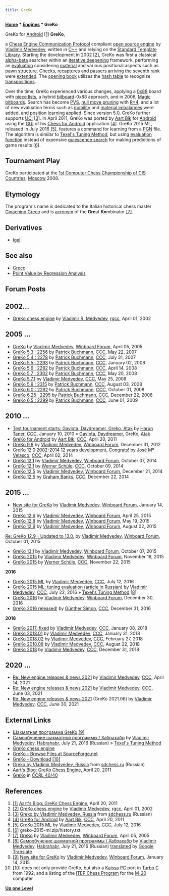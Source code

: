 ```yaml
---
title: GreKo
---
```

**[Home](Home "Home") * [Engines](Engines "Engines") * GreKo**

[](http://aartbik.blogspot.de/2011/04/greko-chess-engine.html) GreKo for [Android](Android "Android") <a id="cite-note-1" href="#cite-ref-1">[1]</a>
**GreKo**,

a [Chess Engine Communication Protocol](Chess_Engine_Communication_Protocol "Chess Engine Communication Protocol") compliant [open source engine](Category:Open_Source "Category:Open Source") by [Vladimir Medvedev](Vladimir_Medvedev "Vladimir Medvedev"), written in [C++](Cpp "Cpp") and relying on the [Standard Template Library](https://en.wikipedia.org/wiki/Standard_Template_Library). Starting the development in 2002 <a id="cite-note-2" href="#cite-ref-2">[2]</a>, GreKo was first a classical [alpha-beta](Alpha-Beta "Alpha-Beta") searcher within an [iterative deepening](Iterative_Deepening "Iterative Deepening") framework, performing an [evaluation](Evaluation "Evaluation") considering [material](Material "Material") and various positional aspects such as [pawn structure](Pawn_Structure "Pawn Structure"). [Checks](Check_Extensions "Check Extensions"), [recaptures](Recapture_Extensions "Recapture Extensions") and [passers arriving the seventh rank](Passed_Pawn_Extensions "Passed Pawn Extensions") were [extended](Extensions "Extensions"). The [opening book](Opening_Book "Opening Book") utilizes the [hash table](Transposition_Table "Transposition Table") to recognize [transpositions](Transposition "Transposition").

Over the time, GreKo experienced various changes, applying a [0x88](0x88 "0x88") board with [piece lists](Piece-Lists "Piece-Lists"), a hybrid [bitboard](Bitboards "Bitboards")-0x88 approach, and in 2008, [Magic bitboards](Magic_Bitboards "Magic Bitboards"). Search has become [PVS](Principal_Variation_Search "Principal Variation Search"), [null move pruning](Null_Move_Pruning "Null Move Pruning") with [R=4](Depth_Reduction_R "Depth Reduction R"), and a lot of new evaluation terms such as [mobility](Mobility "Mobility") and [material imbalances](Material#Balance "Material") were added, and [position learning](Learning "Learning") applied. Since version 5.0, GreKo further supports [UCI](UCI "UCI") <a id="cite-note-3" href="#cite-ref-3">[3]</a>. In April 2011, GreKo was ported by [Aart Bik](Aart_Bik "Aart Bik") for [Android](Android "Android") using the [GUI](GUI "GUI") of his [Chess for Android](Chess_for_Android "Chess for Android") application <a id="cite-note-4" href="#cite-ref-4">[4]</a>. GreKo 2015 ML, released in July 2016 <a id="cite-note-5" href="#cite-ref-5">[5]</a>, features a command for learning from a [PGN](Portable_Game_Notation "Portable Game Notation") file. The algorithm is similar to [Texel's Tuning Method](Texel%27s_Tuning_Method "Texel's Tuning Method"), but using [evaluation function](Evaluation_Function "Evaluation Function") instead of expensive [quiescence search](Quiescence_Search "Quiescence Search") for making predictions of game results <a id="cite-note-6" href="#cite-ref-6">[6]</a>.

## Tournament Play

GreKo participated at the [1st Computer Chess Championship of CIS Countries](CCCCISC_2008 "CCCCISC 2008"), [Moscow](https://en.wikipedia.org/wiki/Moscow) 2008.

## Etymology

The program's name is dedicated to the Italian historical chess master [Gioachino Greco](https://en.wikipedia.org/wiki/Gioachino_Greco) and is [acronym](Category:Acronym "Category:Acronym") of the **Gre**at **Ko**mbinator <a id="cite-note-7" href="#cite-ref-7">[7]</a>.

## Derivatives

- [Igel](Igel "Igel")

## See also

- [Greco](Greco "Greco")
- [Point Value by Regression Analysis](Point_Value_by_Regression_Analysis "Point Value by Regression Analysis")

## Forum Posts

## 2002...

- [GreKo chess engine](https://groups.google.com/d/msg/rec.games.chess.computer/yHBbFa1GcSo/nkiYjGAo30sJ) by [Vladimir R. Medvedev](Vladimir_Medvedev "Vladimir Medvedev"), [rgcc](Computer_Chess_Forums "Computer Chess Forums"), April 01, 2002

## 2005 ...

- [GreKo](http://www.open-aurec.com/wbforum/viewtopic.php?f=2&t=2178&start=15) by [Vladimir Medvedev](Vladimir_Medvedev "Vladimir Medvedev"), [Winboard Forum](Computer_Chess_Forums "Computer Chess Forums"), April 05, 2005
- [GreKo 5.3 : 2256](http://www.talkchess.com/forum/viewtopic.php?t=13951) by [Patrick Buchmann](Patrick_Buchmann "Patrick Buchmann"), [CCC](CCC "CCC"), May 22, 2007
- [GreKo 5.4 : 2278](http://www.talkchess.com/forum/viewtopic.php?t=15485) by [Patrick Buchmann](Patrick_Buchmann "Patrick Buchmann"), [CCC](CCC "CCC"), July 31, 2007
- [GreKo 5.5 : 2293](http://www.talkchess.com/forum/viewtopic.php?t=18687) by [Patrick Buchmann](Patrick_Buchmann "Patrick Buchmann"), [CCC](CCC "CCC"), January 02, 2008
- [GreKo 5.6 : 2282](http://www.talkchess.com/forum/viewtopic.php?t=20667) by [Patrick Buchmann](Patrick_Buchmann "Patrick Buchmann"), [CCC](CCC "CCC"), April 14, 2008
- [GreKo 5.7 : 2302](http://www.talkchess.com/forum/viewtopic.php?t=21265) by [Patrick Buchmann](Patrick_Buchmann "Patrick Buchmann"), [CCC](CCC "CCC"), May 20, 2008
- [GreKo 5.7.1](http://www.talkchess.com/forum/viewtopic.php?t=21356) by [Vladimir Medvedev](Vladimir_Medvedev "Vladimir Medvedev"), [CCC](CCC "CCC"), May 25, 2008
- [GreKo 5.9 : 2315](http://www.talkchess.com/forum/viewtopic.php?t=22781) by [Patrick Buchmann](Patrick_Buchmann "Patrick Buchmann"), [CCC](CCC "CCC"), August 03, 2008
- [GreKo 6.0 : 2292](http://www.talkchess.com/forum/viewtopic.php?t=24116) by [Patrick Buchmann](Patrick_Buchmann "Patrick Buchmann"), [CCC](CCC "CCC"), October 01, 2008
- [GreKo 6.25 : 2295](http://www.talkchess.com/forum/viewtopic.php?t=25573) by [Patrick Buchmann](Patrick_Buchmann "Patrick Buchmann"), [CCC](CCC "CCC"), December 22, 2008
- [GreKo 6.5 : 2299](http://www.talkchess.com/forum/viewtopic.php?t=28206) by [Patrick Buchmann](Patrick_Buchmann "Patrick Buchmann"), [CCC](CCC "CCC"), June 01, 2009

## 2010 ...

- [Test tournament starts: Gaviota, Daydreamer, Greko, Atak](http://www.talkchess.com/forum/viewtopic.php?t=31606) by [Harun Taner](Harun_Taner "Harun Taner"), [CCC](CCC "CCC"), January 10, 2010 » [Gaviota](Gaviota "Gaviota"), [Daydreamer](Daydreamer "Daydreamer"), GreKo, [Atak](Atak "Atak")
- [GreKo for Android](http://www.talkchess.com/forum/viewtopic.php?t=38804) by [Aart Bik](Aart_Bik "Aart Bik"), [CCC](CCC "CCC"), April 20, 2011
- [GreKo 9.8](http://www.open-aurec.com/wbforum/viewtopic.php?f=2&t=52691) by [Vladimir Medvedev](Vladimir_Medvedev "Vladimir Medvedev"), [Winboard Forum](Computer_Chess_Forums "Computer Chess Forums"), December 31, 2012
- [GreKo 12.0 2002-2014 12 years development, Congrats!](http://www.talkchess.com/forum/viewtopic.php?p=564820) by [José Mº Velasco](Jose_Maria_Velasco "Jose Maria Velasco"), [CCC](CCC "CCC"), April 02, 2014
- [GreKo 12.1](http://www.open-aurec.com/wbforum/viewtopic.php?f=2&t=53267) by [Vladimir Medvedev](Vladimir_Medvedev "Vladimir Medvedev"), [Winboard Forum](Computer_Chess_Forums "Computer Chess Forums"), October 07, 2014
- [GreKo 12.1](http://www.talkchess.com/forum/viewtopic.php?t=53997) by [Werner Schüle](index.php?title=Werner_Sch%C3%BCle&action=edit&redlink=1 "Werner Schüle (page does not exist)"), [CCC](CCC "CCC"), October 09, 2014
- [GreKo 12.5](http://www.open-aurec.com/wbforum/viewtopic.php?f=2&t=53320) by [Vladimir Medvedev](Vladimir_Medvedev "Vladimir Medvedev"), [Winboard Forum](Computer_Chess_Forums "Computer Chess Forums"), December 21, 2014
- [GreKo 12.5](http://www.talkchess.com/forum/viewtopic.php?t=54729) by [Graham Banks](Graham_Banks "Graham Banks"), [CCC](CCC "CCC"), December 22, 2014

## 2015 ...

- [New site for GreKo](http://www.open-aurec.com/wbforum/viewtopic.php?f=2&t=53335) by [Vladimir Medvedev](Vladimir_Medvedev "Vladimir Medvedev"), [Winboard Forum](Computer_Chess_Forums "Computer Chess Forums"), January 14, 2015
- [GreKo 12.6](http://www.open-aurec.com/wbforum/viewtopic.php?f=2&t=53404) by [Vladimir Medvedev](Vladimir_Medvedev "Vladimir Medvedev"), [Winboard Forum](Computer_Chess_Forums "Computer Chess Forums"), April 25, 2015
- [GreKo 12.8](http://www.open-aurec.com/wbforum/viewtopic.php?f=2&t=53424) by [Vladimir Medvedev](Vladimir_Medvedev "Vladimir Medvedev"), [Winboard Forum](Computer_Chess_Forums "Computer Chess Forums"), May 19, 2015
- [GreKo 12.9](http://www.open-aurec.com/wbforum/viewtopic.php?f=2&t=53475) by [Vladimir Medvedev](Vladimir_Medvedev "Vladimir Medvedev"), [Winboard Forum](Computer_Chess_Forums "Computer Chess Forums"), August 02, 2015

[Re: GreKo 12.9 - Updated to 13.0.](http://www.open-aurec.com/wbforum/viewtopic.php?f=2&t=53475&start=1) by [Vladimir Medvedev](Vladimir_Medvedev "Vladimir Medvedev"), [Winboard Forum](Computer_Chess_Forums "Computer Chess Forums"), October 01, 2015

- [GreKo 13.1](http://www.open-aurec.com/wbforum/viewtopic.php?f=2&t=53523) by [Vladimir Medvedev](Vladimir_Medvedev "Vladimir Medvedev"), [Winboard Forum](Computer_Chess_Forums "Computer Chess Forums"), October 07, 2015
- [GreKo 2015](http://www.open-aurec.com/wbforum/viewtopic.php?f=2&t=53557) by [Vladimir Medvedev](Vladimir_Medvedev "Vladimir Medvedev"), [Winboard Forum](Computer_Chess_Forums "Computer Chess Forums"), November 18, 2015
- [GreKo 2015](http://www.talkchess.com/forum/viewtopic.php?t=58331) by [Werner Schüle](index.php?title=Werner_Sch%C3%BCle&action=edit&redlink=1 "Werner Schüle (page does not exist)"), [CCC](CCC "CCC"), November 22, 2015

**2016**

- [GreKo 2015 ML](http://www.talkchess.com/forum/viewtopic.php?t=60792) by [Vladimir Medvedev](Vladimir_Medvedev "Vladimir Medvedev"), [CCC](CCC "CCC"), July 12, 2016
- [GreKo 2015 ML: tuning evaluation (article in Russian)](http://www.talkchess.com/forum/viewtopic.php?t=60902) by [Vladimir Medvedev](Vladimir_Medvedev "Vladimir Medvedev"), [CCC](CCC "CCC"), July 22, 2016 » [Texel's Tuning Method](Texel%27s_Tuning_Method "Texel's Tuning Method") <a id="cite-note-8" href="#cite-ref-8">[8]</a>
- [GreKo 2016](http://www.open-aurec.com/wbforum/viewtopic.php?f=2&t=53807) by [Vladimir Medvedev](Vladimir_Medvedev "Vladimir Medvedev"), [Winboard Forum](Computer_Chess_Forums "Computer Chess Forums"), December 30, 2016
- [GreKo 2016 released!](http://www.talkchess.com/forum/viewtopic.php?t=62679) by [Günther Simon](G%C3%BCnther_Simon "Günther Simon"), [CCC](CCC "CCC"), December 31, 2016

**2018**

- [GreKo 2017, fixed](http://www.talkchess.com/forum/viewtopic.php?t=66271) by [Vladimir Medvedev](Vladimir_Medvedev "Vladimir Medvedev"), [CCC](CCC "CCC"), January 08, 2018
- [GreKo 2018.01](http://www.talkchess.com/forum/viewtopic.php?t=66461) by [Vladimir Medvedev](Vladimir_Medvedev "Vladimir Medvedev"), [CCC](CCC "CCC"), January 31, 2018
- [GreKo 2018.02](http://www.talkchess.com/forum/viewtopic.php?t=66704) by [Vladimir Medvedev](Vladimir_Medvedev "Vladimir Medvedev"), [CCC](CCC "CCC"), February 27, 2018
- [GreKo 2018.08](http://www.talkchess.com/forum3/viewtopic.php?f=2&t=68277) by [Vladimir Medvedev](Vladimir_Medvedev "Vladimir Medvedev"), [CCC](CCC "CCC"), August 22, 2018
- [GreKo 2018](http://www.talkchess.com/forum3/viewtopic.php?f=2&t=69440) by [Vladimir Medvedev](Vladimir_Medvedev "Vladimir Medvedev"), [CCC](CCC "CCC"), December 31, 2018

## 2020 ...

- [Re: New engine releases & news 2021](http://www.talkchess.com/forum3/viewtopic.php?f=2&t=76209&start=221) by [Vladimir Medvedev](Vladimir_Medvedev "Vladimir Medvedev"), [CCC](CCC "CCC"), April 14, 2021
- [Re: New engine releases & news 2021](http://www.talkchess.com/forum3/viewtopic.php?f=2&t=76209&start=398) by [Vladimir Medvedev](Vladimir_Medvedev "Vladimir Medvedev"), [CCC](CCC "CCC"), June 03, 2021
- [Re: New engine releases & news 2021](http://www.talkchess.com/forum3/viewtopic.php?f=2&t=76209&start=442) (GreKo 2021.06) by [Vladimir Medvedev](Vladimir_Medvedev "Vladimir Medvedev"), [CCC](CCC "CCC"), June 30, 2021

## External Links

- [Шахматная программа GreKo](http://greko.su/) <a id="cite-note-9" href="#cite-ref-9">[9]</a>
- [Самообучение шахматной программы / Хабрахабр](https://habrahabr.ru/post/305604/) by [Vladimir Medvedev](Vladimir_Medvedev "Vladimir Medvedev"), [Habrahabr](https://en.wikipedia.org/wiki/Habrahabr), July 21, 2016 (Russian) » [Texel's Tuning Method](Texel%27s_Tuning_Method "Texel's Tuning Method")
- [GreKo chess engine](http://greko.su/index_en.html)
- [GreKo - Browse Files at SourceForge.net](http://sourceforge.net/projects/greko/files/)
- [GreKo - Download](http://sites.google.com/site/grekochess/) <a id="cite-note-10" href="#cite-ref-10">[10]</a>
- [Greko by Vladimir Medvedev, Russia](http://www.sdchess.ru/Greko.htm) from [sdchess.ru](http://www.sdchess.ru/) (Russian)
- [Aart's Blog: GreKo Chess Engine](http://aartbik.blogspot.de/2011/04/greko-chess-engine.html), April 20, 2011
- [GreKo](http://www.computerchess.org.uk/ccrl/4040/cgi/compare_engines.cgi?family=GreKo&print=Rating+list&print=Results+table&print=LOS+table&print=Ponder+hit+table&print=Eval+difference+table&print=Comopp+gamenum+table&print=Overlap+table&print=Score+with+common+opponents) in [CCRL 40/40](CCRL "CCRL")

## References

1. <a id="cite-ref-1" href="#cite-note-1">[1]</a> [Aart's Blog: GreKo Chess Engine](http://aartbik.blogspot.de/2011/04/greko-chess-engine.html), April 20, 2011
1. <a id="cite-ref-2" href="#cite-note-2">[2]</a> [GreKo chess engine](https://groups.google.com/d/msg/rec.games.chess.computer/yHBbFa1GcSo/nkiYjGAo30sJ) by [Vladimir Medvedev](Vladimir_Medvedev "Vladimir Medvedev"), [rgcc](Computer_Chess_Forums "Computer Chess Forums"), April 01, 2002
1. <a id="cite-ref-3" href="#cite-note-3">[3]</a> [Greko by Vladimir Medvedev, Russia](http://www.sdchess.ru/Greko.htm) from [sdchess.ru](http://www.sdchess.ru/) (Russian)
1. <a id="cite-ref-4" href="#cite-note-4">[4]</a> [GreKo for Android](http://www.talkchess.com/forum/viewtopic.php?t=38804) by [Aart Bik](Aart_Bik "Aart Bik"), [CCC](CCC "CCC"), April 20, 2011
1. <a id="cite-ref-5" href="#cite-note-5">[5]</a> [GreKo 2015 ML](http://www.talkchess.com/forum/viewtopic.php?t=60792) by [Vladimir Medvedev](Vladimir_Medvedev "Vladimir Medvedev"), [CCC](CCC "CCC"), July 12, 2016
1. <a id="cite-ref-6" href="#cite-note-6">[6]</a> greko-2015-ml.zip/history.txt
1. <a id="cite-ref-7" href="#cite-note-7">[7]</a> [GreKo](http://www.open-aurec.com/wbforum/viewtopic.php?f=2&t=2178&start=15) by [Vladimir Medvedev](Vladimir_Medvedev "Vladimir Medvedev"), [Winboard Forum](Computer_Chess_Forums "Computer Chess Forums"), April 05, 2005
1. <a id="cite-ref-8" href="#cite-note-8">[8]</a> [Самообучение шахматной программы / Хабрахабр](https://habrahabr.ru/post/305604/) by [Vladimir Medvedev](Vladimir_Medvedev "Vladimir Medvedev"), [Habrahabr](https://en.wikipedia.org/wiki/Habrahabr), July 21, 2016 (Russian) [translated](https://translate.google.com/translate?sl=ru&tl=en&js=y&prev=_t&hl=de&ie=UTF-8&u=https%3A%2F%2Fhabrahabr.ru%2Fpost%2F305604%2F&edit-text=) by [Google Translate](https://en.wikipedia.org/wiki/Google_Translate)
1. <a id="cite-ref-9" href="#cite-note-9">[9]</a> [New site for GreKo](http://www.open-aurec.com/wbforum/viewtopic.php?f=2&t=53335) by [Vladimir Medvedev](Vladimir_Medvedev "Vladimir Medvedev"), [Winboard Forum](Computer_Chess_Forums "Computer Chess Forums"), January 14, 2015
1. <a id="cite-ref-10" href="#cite-note-10">[10]</a> does not only provide GreKo, but also a [Kaissa](Kaissa "Kaissa") [PC](IBM_PC "IBM PC") port in [Turbo C](C "C") from 1992, and a listing of the [ITEP Chess Program](ITEP_Chess_Program "ITEP Chess Program") for the [M-20](M-20 "M-20") computer

**[Up one Level](Engines "Engines")**

